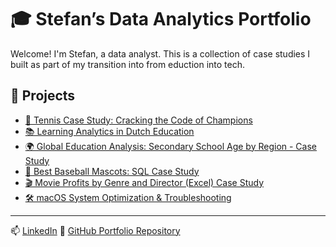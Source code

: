 # 🎓 Stefan’s Data Analytics Portfolio

Welcome! I'm Stefan, a data analyst. This is a collection of case studies I built as part of my transition into from eduction into tech. 

## 📂 Projects

- [🎾 Tennis Case Study: Cracking the Code of Champions](Tennis_Case_Study/README.md)
- [📚 Learning Analytics in Dutch Education](Learning_Analytics_Case_Study/README.md)
- [🌍 Global Education Analysis: Secondary School Age by Region - Case Study](Global_Education_Analysis_Case_Study/README.md)
- [🧢 Best Baseball Mascots: SQL Case Study](best-baseball-mascots-case-study/README.md)
- [🎬 Movie Profits by Genre and Director (Excel) Case Study](Excel_Movie_Profits_Analysis_Case_Study/README.md)
- [🛠️ macOS System Optimization & Troubleshooting](MacOS_System_Optimization/README.md)

---

📫 [LinkedIn](https://www.linkedin.com/in/stefan-voeten-a32268b2/) 
📂 [GitHub Portfolio Repository](https://github.com/StefanDataAnalyst/Portfolio)
 
